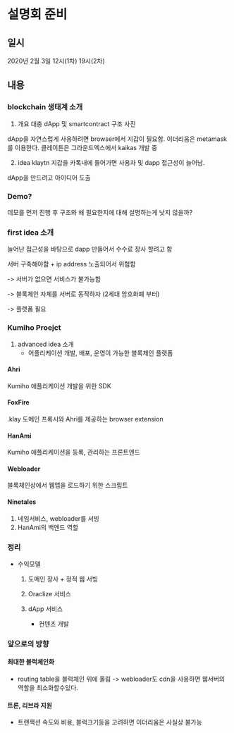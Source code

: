# 설명회 준비

## 일시
2020년 2월 3일 12시(1차) 19시(2차)

## 내용
### blockchain 생태계 소개
1. 개요
대충 dApp 및 smartcontract 구조 사진

dApp을 자연스럽게 사용하려면 browser에서 지갑이 필요함.
이더리움은 metamask를 이용한다.
클레이튼은 그라운드엑스에서 kaikas 개발 중

2. idea
klaytn 지갑을 카톡내에 들어가면 사용자 및 dapp 접근성이 늘어남.

dApp을 만드려고 아이디어 도출


### Demo?

데모를 먼저 진행 후 구조와 왜 필요한지에 대해 설명하는게 낫지 않을까?

### first idea 소개

늘어난 접근성을 바탕으로 dapp 만들어서 수수료 장사 할려고 함


서버 구축해야함 + ip address 노출되어서 위험함

-> 서버가 없으면 서비스가 불가능함

-> 블록체인 자체를 서버로 동작하자 (2세대 암호화폐 부터)

-> 플랫폼 필요

### Kumiho Proejct
1. advanced idea 소개
    - 어플리케이션 개발, 배포, 운영이 가능한 블록체인 플랫폼
#### Ahri
Kumiho 애플리케이션 개발을 위한 SDK
#### FoxFire
.klay 도메인 프록시와 Ahri를 제공하는 browser extension
#### HanAmi
Kumiho 애플리케이션을 등록, 관리하는 프론트엔드
#### Webloader
블록체인상에서 웹앱을 로드하기 위한 스크립트
#### Ninetales
1. 네임서비스, webloader를 서빙
2. HanAmi의 백엔드 역할

### 정리
* 수익모델
    1. 도메인 장사 + 정적 웹 서빙

    2. Oraclize 서비스

    3. dApp 서비스
        * 컨텐츠 개발

### 앞으로의 방향
#### 최대한 블럭체인화
- routing table을 블럭체인 위에 올림 -> webloader도 cdn을 사용하면 웹서버의 역할을 최소화할수있다.
#### 트론, 리브라 지원
- 트랜잭션 속도와 비용, 블럭크기등을 고려하면 이더리움은 사실상 불가능
